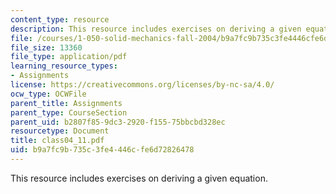 ```yaml
---
content_type: resource
description: This resource includes exercises on deriving a given equation.
file: /courses/1-050-solid-mechanics-fall-2004/b9a7fc9b735c3fe4446cfe6d72826478_class04_11.pdf
file_size: 13360
file_type: application/pdf
learning_resource_types:
- Assignments
license: https://creativecommons.org/licenses/by-nc-sa/4.0/
ocw_type: OCWFile
parent_title: Assignments
parent_type: CourseSection
parent_uid: b2807f85-9dc3-2920-f155-75bbcbd328ec
resourcetype: Document
title: class04_11.pdf
uid: b9a7fc9b-735c-3fe4-446c-fe6d72826478
---
```

This resource includes exercises on deriving a given equation.